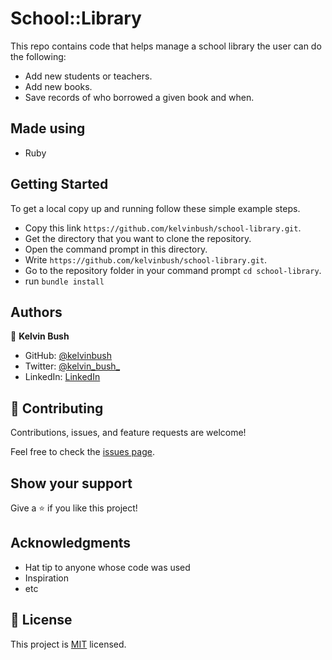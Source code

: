 # School::Library

This repo contains code that helps manage a school library the user can do the following:

* Add new students or teachers.
* Add new books.
* Save records of who borrowed a given book and when.

## Made using

- Ruby

## Getting Started

To get a local copy up and running follow these simple example steps.

- Copy this link `https://github.com/kelvinbush/school-library.git`.
- Get the directory that you want to clone the repository.
- Open the command prompt in this directory.
- Write `https://github.com/kelvinbush/school-library.git`.
- Go to the repository folder in your command prompt `cd school-library`.
- run `bundle install`

## Authors

👤 **Kelvin Bush**

- GitHub: [@kelvinbush](https://github.com/kelvinbush)
- Twitter: [@kelvin_bush_](https://twitter.com/kelvin_bush_)
- LinkedIn: [LinkedIn](https://www.linkedin.com/in/kelvin-wachiye-04b469173/)

## 🤝 Contributing

Contributions, issues, and feature requests are welcome!

Feel free to check the [issues page](../../issues/).

## Show your support

Give a ⭐️ if you like this project!

## Acknowledgments

- Hat tip to anyone whose code was used
- Inspiration
- etc

## 📝 License

This project is [MIT](./MIT.md) licensed.
